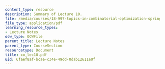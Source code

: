 ```yaml
---
content_type: resource
description: Summary of Lecture 10.
file: /media/courses/18-997-topics-in-combinatorial-optimization-spring-2004/6faef8afbcaec34e49dd0dab12611e0f_co_lec10.pdf
file_type: application/pdf
learning_resource_types:
- Lecture Notes
ocw_type: OCWFile
parent_title: Lecture Notes
parent_type: CourseSection
resourcetype: Document
title: co_lec10.pdf
uid: 6faef8af-bcae-c34e-49dd-0dab12611e0f
---
```

